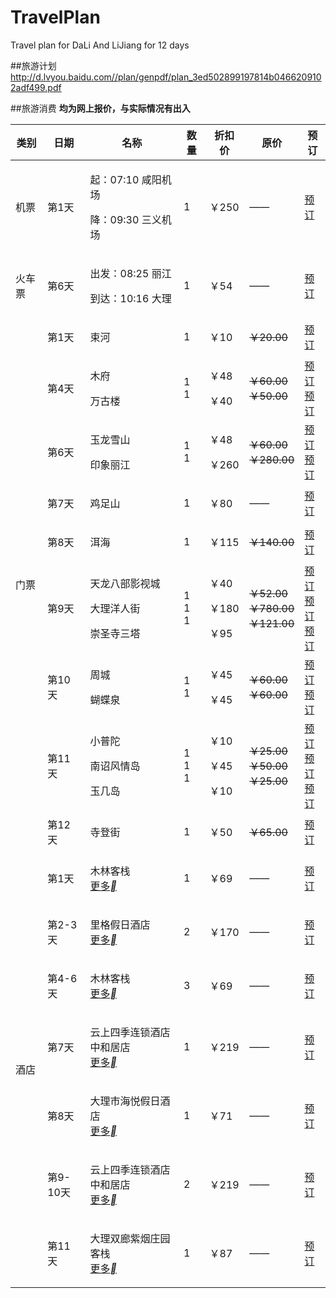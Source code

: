 # TravelPlan
Travel plan for DaLi And LiJiang for 12 days

##旅游计划
<http://d.lvyou.baidu.com//plan/genpdf/plan_3ed502899197814b0466209102adf499.pdf>

##旅游消费
**均为网上报价，与实际情况有出入**
<table><thead><tr><th>类别</th><th>日期</th><th>名称</th><th>数量</th><th>折扣价</th><th>原价</th><th>预订</th></tr></thead><tbody><tr><td rowspan="12">机票</td><td>第1天</td><td><div class="height-item height-two-line"><p>起：07:10 咸阳机场</p><p>降：09:30 三义机场</p></div></td><td><div class="inner-item">1</div></td><td><div class="inner-item"><p class="cost">￥250</p></div></td><td><div class="inner-item">——</div></td><td><div class="inner-item"><a class="link PB-click" pb-id="recommendSale_air_ticket_3" target="_blank" href="/plan/ajax/ur?qt=traffic&amp;scheme_id=f3ab95fe2fe962532bb84759310f4ee7&amp;url=http%3A%2F%2Flvyou.baidu.com%2Fflight%2Fsearch%3Fis_oneway%3D1%26from_sname%3D%E8%A5%BF%E5%AE%89%26to_sname%3D%E4%B8%BD%E6%B1%9F%26start_time%3D2017-04-07%26end_time%3D%26from%3D0">预订</a></div></td></tr><tr></tr><tr></tr><tr></tr><tr></tr><tr></tr><tr></tr><tr></tr><tr></tr><tr></tr><tr></tr><tr></tr><tr><td rowspan="12">火车票</td></tr><tr></tr><tr></tr><tr></tr><tr></tr><tr><td>第6天</td><td><div class="height-item height-two-line"><p>出发：08:25 丽江</p><p>到达：10:16 大理</p></div></td><td><div class="inner-item">1</div></td><td><div class="inner-item"><p class="cost">￥54</p></div></td><td><div class="inner-item">——</div></td><td><div class="inner-item"><a class="link PB-click" pb-id="recommendSale_train_ticket_3" target="_blank" href="/plan/ajax/ur?qt=traffic&amp;scheme_id=50e235884d099c6224fce73f21d43561&amp;url=http%3A%2F%2Ftrain.qunar.com%2FstationToStation.htm%3Fdate%3D2017-03-27%26toStation%3D%E5%A4%A7%E7%90%86%26fromStation%3D%E4%B8%BD%E6%B1%9F">预订</a></div></td></tr><tr></tr><tr></tr><tr></tr><tr></tr><tr></tr><tr></tr><tr><td rowspan="12">门票</td><td>第1天</td><td><div class="inner-item"><p>束河</p></div></td><td><div class="inner-item">1</div></td><td><div class="inner-item"><p class="cost">￥10</p></div></td><td><div class="inner-item"><del>￥20.00</del></div></td><td><div class="inner-item"><a class="link PB-click" pb-id="recommendSale_entrance_ticket_3" target="_blank" href="/shuhe?ext_from=plan&amp;innerfr_pg=planDetailPg&amp;from_id=809aa1f823fd4d3d68297b0c&amp;third_from=planView#J-main-ticket">预订</a></div></td></tr><tr></tr><tr></tr><tr><td>第4天</td><td><div class="inner-item"><p>木府</p></div><div class="inner-item"><p>万古楼</p></div></td><td><div class="inner-item">1</div><div class="inner-item">1</div></td><td><div class="inner-item"><p class="cost">￥48</p></div><div class="inner-item"><p class="cost">￥40</p></div></td><td><div class="inner-item"><del>￥60.00</del></div><div class="inner-item"><del>￥50.00</del></div></td><td><div class="inner-item"><a class="link PB-click" pb-id="recommendSale_entrance_ticket_3" target="_blank" href="/mufu?ext_from=plan&amp;innerfr_pg=planDetailPg&amp;from_id=809aa1f823fd4d3d68297b0c&amp;third_from=planView#J-main-ticket">预订</a></div><div class="inner-item"><a class="link PB-click" pb-id="recommendSale_entrance_ticket_3" target="_blank" href="/wangulou?ext_from=plan&amp;innerfr_pg=planDetailPg&amp;from_id=809aa1f823fd4d3d68297b0c&amp;third_from=planView#J-main-ticket">预订</a></div></td></tr><tr></tr><tr><td>第6天</td><td><div class="inner-item"><p>玉龙雪山</p></div><div class="inner-item"><p>印象丽江</p></div></td><td><div class="inner-item">1</div><div class="inner-item">1</div></td><td><div class="inner-item"><p class="cost">￥48</p></div><div class="inner-item"><p class="cost">￥260</p></div></td><td><div class="inner-item"><del>￥60.00</del></div><div class="inner-item"><del>￥280.00</del></div></td><td><div class="inner-item"><a class="link PB-click" pb-id="recommendSale_entrance_ticket_3" target="_blank" href="/yulongxueshan?ext_from=plan&amp;innerfr_pg=planDetailPg&amp;from_id=809aa1f823fd4d3d68297b0c&amp;third_from=planView#J-main-ticket">预订</a></div><div class="inner-item"><a class="link PB-click" pb-id="recommendSale_entrance_ticket_3" target="_blank" href="/yinxianglijiang?ext_from=plan&amp;innerfr_pg=planDetailPg&amp;from_id=809aa1f823fd4d3d68297b0c&amp;third_from=planView#J-main-ticket">预订</a></div></td></tr><tr><td>第7天</td><td><div class="inner-item"><p>鸡足山</p></div></td><td><div class="inner-item">1</div></td><td><div class="inner-item"><p class="cost">￥80</p></div></td><td><div class="inner-item">——</div></td><td><div class="inner-item"><a class="link PB-click" pb-id="recommendSale_entrance_ticket_3" target="_blank" href="/jizushan?ext_from=plan&amp;innerfr_pg=planDetailPg&amp;from_id=809aa1f823fd4d3d68297b0c&amp;third_from=planView#J-main-ticket">预订</a></div></td></tr><tr><td>第8天</td><td><div class="inner-item"><p>洱海</p></div></td><td><div class="inner-item">1</div></td><td><div class="inner-item"><p class="cost">￥115</p></div></td><td><div class="inner-item"><del>￥140.00</del></div></td><td><div class="inner-item"><a class="link PB-click" pb-id="recommendSale_entrance_ticket_3" target="_blank" href="/erhai?ext_from=plan&amp;innerfr_pg=planDetailPg&amp;from_id=809aa1f823fd4d3d68297b0c&amp;third_from=planView#J-main-ticket">预订</a></div></td></tr><tr><td>第9天</td><td><div class="inner-item"><p>天龙八部影视城</p></div><div class="inner-item"><p>大理洋人街</p></div><div class="inner-item"><p>崇圣寺三塔</p></div></td><td><div class="inner-item">1</div><div class="inner-item">1</div><div class="inner-item">1</div></td><td><div class="inner-item"><p class="cost">￥40</p></div><div class="inner-item"><p class="cost">￥180</p></div><div class="inner-item"><p class="cost">￥95</p></div></td><td><div class="inner-item"><del>￥52.00</del></div><div class="inner-item"><del>￥780.00</del></div><div class="inner-item"><del>￥121.00</del></div></td><td><div class="inner-item"><a class="link PB-click" pb-id="recommendSale_entrance_ticket_3" target="_blank" href="/tianlongbabuyingshicheng?ext_from=plan&amp;innerfr_pg=planDetailPg&amp;from_id=809aa1f823fd4d3d68297b0c&amp;third_from=planView#J-main-ticket">预订</a></div><div class="inner-item"><a class="link PB-click" pb-id="recommendSale_entrance_ticket_3" target="_blank" href="/daliyangrenjie?ext_from=plan&amp;innerfr_pg=planDetailPg&amp;from_id=809aa1f823fd4d3d68297b0c&amp;third_from=planView#J-main-ticket">预订</a></div><div class="inner-item"><a class="link PB-click" pb-id="recommendSale_entrance_ticket_3" target="_blank" href="/chongshengsisanta?ext_from=plan&amp;innerfr_pg=planDetailPg&amp;from_id=809aa1f823fd4d3d68297b0c&amp;third_from=planView#J-main-ticket">预订</a></div></td></tr><tr><td>第10天</td><td><div class="inner-item"><p>周城</p></div><div class="inner-item"><p>蝴蝶泉</p></div></td><td><div class="inner-item">1</div><div class="inner-item">1</div></td><td><div class="inner-item"><p class="cost">￥45</p></div><div class="inner-item"><p class="cost">￥45</p></div></td><td><div class="inner-item"><del>￥60.00</del></div><div class="inner-item"><del>￥60.00</del></div></td><td><div class="inner-item"><a class="link PB-click" pb-id="recommendSale_entrance_ticket_3" target="_blank" href="/zhoucheng?ext_from=plan&amp;innerfr_pg=planDetailPg&amp;from_id=809aa1f823fd4d3d68297b0c&amp;third_from=planView#J-main-ticket">预订</a></div><div class="inner-item"><a class="link PB-click" pb-id="recommendSale_entrance_ticket_3" target="_blank" href="/hudiequan?ext_from=plan&amp;innerfr_pg=planDetailPg&amp;from_id=809aa1f823fd4d3d68297b0c&amp;third_from=planView#J-main-ticket">预订</a></div></td></tr><tr><td>第11天</td><td><div class="inner-item"><p>小普陀</p></div><div class="inner-item"><p>南诏风情岛</p></div><div class="inner-item"><p>玉几岛</p></div></td><td><div class="inner-item">1</div><div class="inner-item">1</div><div class="inner-item">1</div></td><td><div class="inner-item"><p class="cost">￥10</p></div><div class="inner-item"><p class="cost">￥45</p></div><div class="inner-item"><p class="cost">￥10</p></div></td><td><div class="inner-item"><del>￥25.00</del></div><div class="inner-item"><del>￥50.00</del></div><div class="inner-item"><del>￥25.00</del></div></td><td><div class="inner-item"><a class="link PB-click" pb-id="recommendSale_entrance_ticket_3" target="_blank" href="/dalixiaoputuo?ext_from=plan&amp;innerfr_pg=planDetailPg&amp;from_id=809aa1f823fd4d3d68297b0c&amp;third_from=planView#J-main-ticket">预订</a></div><div class="inner-item"><a class="link PB-click" pb-id="recommendSale_entrance_ticket_3" target="_blank" href="/nanzhaofengqingdao?ext_from=plan&amp;innerfr_pg=planDetailPg&amp;from_id=809aa1f823fd4d3d68297b0c&amp;third_from=planView#J-main-ticket">预订</a></div><div class="inner-item"><a class="link PB-click" pb-id="recommendSale_entrance_ticket_3" target="_blank" href="/yujidao?ext_from=plan&amp;innerfr_pg=planDetailPg&amp;from_id=809aa1f823fd4d3d68297b0c&amp;third_from=planView#J-main-ticket">预订</a></div></td></tr><tr><td>第12天</td><td><div class="inner-item"><p>寺登街</p></div></td><td><div class="inner-item">1</div></td><td><div class="inner-item"><p class="cost">￥50</p></div></td><td><div class="inner-item"><del>￥65.00</del></div></td><td><div class="inner-item"><a class="link PB-click" pb-id="recommendSale_entrance_ticket_3" target="_blank" href="/sidengjie?ext_from=plan&amp;innerfr_pg=planDetailPg&amp;from_id=809aa1f823fd4d3d68297b0c&amp;third_from=planView#J-main-ticket">预订</a></div></td></tr><tr><td rowspan="8">酒店</td><td>第1天</td><td><div class="inner-item"><p>木林客栈<br><a href="/lijiang/zhusu/" target="_blank">更多<em class="globel-iconfont"></em></a></p></div></td><td><div class="inner-item">1</div></td><td><div class="inner-item"><p class="cost">￥69</p></div></td><td><div class="inner-item">——</div></td><td><div class="inner-item"><a class="link PB-click" pb-id="recommendSale_hotel_3" target="_blank" href="/scene/poi/hotel?surl=lijiang&amp;place_uid=02f7ad6727eb95c6c7f50dbd&amp;fr=plan_detail">预订</a></div></td></tr><tr><td>第2-3天</td><td><div class="inner-item"><p>里格假日酒店<br><a href="/luguhu/zhusu/" target="_blank">更多<em class="globel-iconfont"></em></a></p></div></td><td><div class="inner-item">2</div></td><td><div class="inner-item"><p class="cost">￥170</p></div></td><td><div class="inner-item">——</div></td><td><div class="inner-item"><a class="link PB-click" pb-id="recommendSale_hotel_3" target="_blank" href="/scene/poi/hotel?surl=luguhu&amp;place_uid=872cf93e90c1f35ad8d8917e&amp;fr=plan_detail">预订</a></div></td></tr><tr><td>第4-6天</td><td><div class="inner-item"><p>木林客栈<br><a href="/lijiang/zhusu/" target="_blank">更多<em class="globel-iconfont"></em></a></p></div></td><td><div class="inner-item">3</div></td><td><div class="inner-item"><p class="cost">￥69</p></div></td><td><div class="inner-item">——</div></td><td><div class="inner-item"><a class="link PB-click" pb-id="recommendSale_hotel_3" target="_blank" href="/scene/poi/hotel?surl=lijiang&amp;place_uid=02f7ad6727eb95c6c7f50dbd&amp;fr=plan_detail">预订</a></div></td></tr><tr><td>第7天</td><td><div class="inner-item"><p>云上四季连锁酒店中和居店<br><a href="/dali/zhusu/" target="_blank">更多<em class="globel-iconfont"></em></a></p></div></td><td><div class="inner-item">1</div></td><td><div class="inner-item"><p class="cost">￥219</p></div></td><td><div class="inner-item">——</div></td><td><div class="inner-item"><a class="link PB-click" pb-id="recommendSale_hotel_3" target="_blank" href="/scene/poi/hotel?surl=dali&amp;place_uid=b7021bf86f3eb5e3f5e73b9d&amp;fr=plan_detail">预订</a></div></td></tr><tr><td>第8天</td><td><div class="inner-item"><p>大理市海悦假日酒店<br><a href="/xiaguan/zhusu/" target="_blank">更多<em class="globel-iconfont"></em></a></p></div></td><td><div class="inner-item">1</div></td><td><div class="inner-item"><p class="cost">￥71</p></div></td><td><div class="inner-item">——</div></td><td><div class="inner-item"><a class="link PB-click" pb-id="recommendSale_hotel_3" target="_blank" href="/scene/poi/hotel?surl=xiaguan&amp;place_uid=ea4f9de93a2a48fbb320a8e8&amp;fr=plan_detail">预订</a></div></td></tr><tr><td>第9-10天</td><td><div class="inner-item"><p>云上四季连锁酒店中和居店<br><a href="/dali/zhusu/" target="_blank">更多<em class="globel-iconfont"></em></a></p></div></td><td><div class="inner-item">2</div></td><td><div class="inner-item"><p class="cost">￥219</p></div></td><td><div class="inner-item">——</div></td><td><div class="inner-item"><a class="link PB-click" pb-id="recommendSale_hotel_3" target="_blank" href="/scene/poi/hotel?surl=dali&amp;place_uid=b7021bf86f3eb5e3f5e73b9d&amp;fr=plan_detail">预订</a></div></td></tr><tr><td>第11天</td><td><div class="inner-item"><p>大理双廊紫烟庄园客栈<br><a href="/shuanglang/zhusu/" target="_blank">更多<em class="globel-iconfont"></em></a></p></div></td><td><div class="inner-item">1</div></td><td><div class="inner-item"><p class="cost">￥87</p></div></td><td><div class="inner-item">——</div></td><td><div class="inner-item"><a class="link PB-click" pb-id="recommendSale_hotel_3" target="_blank" href="/scene/poi/hotel?surl=shuanglang&amp;place_uid=66282dd9e1bfc3a6882fb588&amp;fr=plan_detail">预订</a></div></td></tr><tr></tr></tbody></table>
